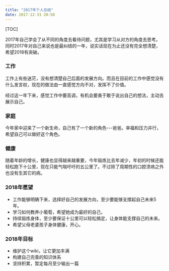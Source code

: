 ```yaml
---
title: "2017年个人总结"
date: 2017-12-31 20:50
---
```


[TOC]

2017年自己学会了从不同的角度去看待问题，尤其是学习从对方的角度去思考。同时2017年对自己来说也是最纠结的一年，说实话现在为止还没有完全想清楚，希望2018有突破。

### 工作

工作上有些迷茫，没有想清楚自己后面的发展方向。而且在目前的工作中感觉没有什么发言权，现在的做法由一直感觉方向不对，发挥不了价值。

经过这一年下来，感觉工作中要高调，有机会要勇于敢于说出自己的想法，主动去展示自己。

### 家庭

今年家中迎来了一个新生命，自己有了一个新的角色---爸爸。幸福和压力并行，希望自己可以做好这个角色。

### 健康

随着年龄的增长，健康也显得越来越重要，今年锻炼比去年减少，年初的时候还能轻松跑下十公里，现在只能气喘吁吁的五公里了。不过除了周期性的口腔溃疡之外也没有生其它的病。

### 2018年愿望

- 工作能够明确下来，选择好自己的发展方向，至少要能够支撑起自己未来5年。
- 学习如何教养小葡萄，希望她成为最好的自己。
- 持续锻炼身体，至少要保证十公里可以轻松搞定，让身体能支撑自己的未来。
- 希望父母老婆孩子身体健康，开心。

### 2018年目标

- 维护这个wiki，让它更加丰满
- 构建自己完善的知识体系
- 坚持积累，暂定每月至少输出一篇